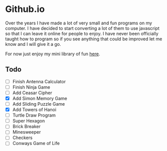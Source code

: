 # Github.io

Over the years I have made a lot of very small and fun programs on my computer.  I have decided to start converting a lot of them to use javascript so that I can leave it online for people to enjoy.  I have never been officially taught how to program so if you see anything that could be improved let me know and I will give it a go.

For now just enjoy my mini library of fun [here](https://omareq.github.io/).

## Todo

- [ ]	Finish Antenna Calculator
- [ ]	Finish Ninja Game
- [ ] 	Add Ceasar Cipher
- [x] 	Add Simon Memory Game
- [ ]	Add Sliding Puzzle Game
- [x]	Add Towers of Hanoi
- [ ]	Turtle Draw Program
- [ ]	Super Hexagon
- [ ]	Brick Breaker
- [ ]	Minesweeper
- [ ]	Checkers
- [ ]	Conways Game of Life